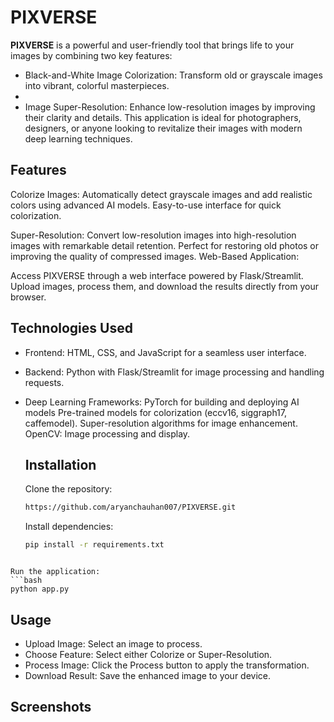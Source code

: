 # PIXVERSE

**PIXVERSE** is a powerful and user-friendly tool that brings life to your images by combining two key features:

- Black-and-White Image Colorization: Transform old or grayscale images into vibrant, colorful masterpieces.
- 
- Image Super-Resolution: Enhance low-resolution images by improving their clarity and details.
  This application is ideal for photographers, designers, or anyone looking to revitalize their images with modern deep learning techniques.

## Features

Colorize Images:
Automatically detect grayscale images and add realistic colors using advanced AI models.
Easy-to-use interface for quick colorization.

Super-Resolution:
Convert low-resolution images into high-resolution images with remarkable detail retention.
Perfect for restoring old photos or improving the quality of compressed images.
Web-Based Application:

Access PIXVERSE through a web interface powered by Flask/Streamlit.
Upload images, process them, and download the results directly from your browser.

## Technologies Used

- Frontend: HTML, CSS, and JavaScript for a seamless user interface.
- Backend: Python with Flask/Streamlit for image processing and handling requests.
- Deep Learning Frameworks:
  PyTorch for building and deploying AI models
  Pre-trained models for colorization (eccv16, siggraph17, caffemodel).
  Super-resolution algorithms for image enhancement.
  OpenCV: Image processing and display.

  ## Installation

  Clone the repository:
  ```bash
  https://github.com/aryanchauhan007/PIXVERSE.git
  ```

  Install dependencies:
  ```bash
  pip install -r requirements.txt  
```

Run the application:
```bash
python app.py  
```
## Usage

- Upload Image: Select an image to process.
- Choose Feature: Select either Colorize or Super-Resolution.
- Process Image: Click the Process button to apply the transformation.
- Download Result: Save the enhanced image to your device.


## Screenshots



